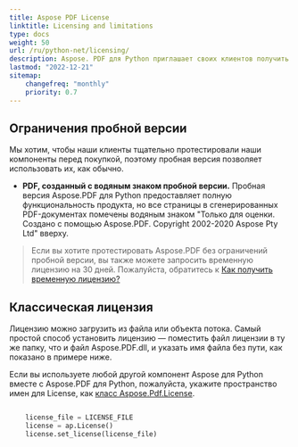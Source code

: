 ```yaml
---
title: Aspose PDF License
linktitle: Licensing and limitations
type: docs
weight: 50
url: /ru/python-net/licensing/
description: Aspose. PDF для Python приглашает своих клиентов получить классическую лицензию. Также используйте ограниченную лицензию для более детального изучения продукта.
lastmod: "2022-12-21"
sitemap:
    changefreq: "monthly"
    priority: 0.7
---
```


## Ограничения пробной версии

Мы хотим, чтобы наши клиенты тщательно протестировали наши компоненты перед покупкой, поэтому пробная версия позволяет использовать их, как обычно.

- **PDF, созданный с водяным знаком пробной версии.** Пробная версия Aspose.PDF для Python предоставляет полную функциональность продукта, но все страницы в сгенерированных PDF-документах помечены водяным знаком "Только для оценки. Создано с помощью Aspose.PDF. Copyright 2002-2020 Aspose Pty Ltd" вверху.

>Если вы хотите протестировать Aspose.PDF без ограничений пробной версии, вы также можете запросить временную лицензию на 30 дней.
 Пожалуйста, обратитесь к [Как получить временную лицензию?](https://purchase.aspose.com/temporary-license)

## Классическая лицензия

Лицензию можно загрузить из файла или объекта потока. Самый простой способ установить лицензию — поместить файл лицензии в ту же папку, что и файл Aspose.PDF.dll, и указать имя файла без пути, как показано в примере ниже.

Если вы используете любой другой компонент Aspose для Python вместе с Aspose.PDF для Python, пожалуйста, укажите пространство имен для License, как [класс Aspose.Pdf.License]().

```python

    license_file = LICENSE_FILE
    license = ap.License()
    license.set_license(license_file)
```